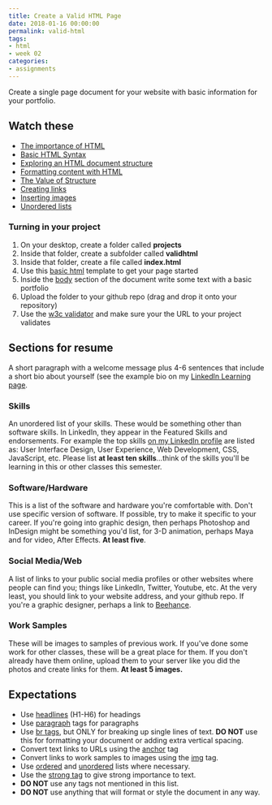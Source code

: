 ```yaml
---
title: Create a Valid HTML Page
date: 2018-01-16 00:00:00
permalink: valid-html
tags:
- html
- week 02
categories:
- assignments
---
```

Create a single page document for your website with basic information for your portfolio.
<!-- more -->

## Watch these
- [The importance of HTML](https://www.lynda.com/Web-Development-tutorials/importance-HTML/170427/196129-4.html)
- [Basic HTML Syntax](https://www.lynda.com/Web-Development-tutorials/Basic-HTML-syntax/170427/196130-4.html)
- [Exploring an HTML document structure](https://www.lynda.com/Web-Development-tutorials/Exploring-HTML-document/170427/196135-4.html)
- [Formatting content with HTML](https://www.lynda.com/Web-Development-tutorials/Formatting-content-HTML/170427/196141-4.html)
- [The Value of Structure](https://www.lynda.com/Web-Development-tutorials/value-structure/170427/196152-4.html)
- [Creating links](https://www.lynda.com/Web-Development-tutorials/Exploring-anchor-element/170427/196164-4.html)
- [Inserting images](https://www.lynda.com/Web-Development-tutorials/Displaying-images/170427/196148-4.html)
- [Unordered lists](https://www.lynda.com/Web-Development-tutorials/Unordered-lists/170427/196172-4.html)

### Turning in your project

1. On your desktop, create a folder called **projects**
1. Inside that folder, create a subfolder called **validhtml**
1. Inside that folder, create a file called **index.html**
1. Use this [basic html](http://jsbin.com/sakiwigafo/edit?html,output) template to get your page started
1. Inside the [body](https://developer.mozilla.org/en-US/docs/Web/HTML/Element/body) section of the document write some text with a basic portfolio
1. Upload the folder to your github repo (drag and drop it onto your repository)
1. Use the [w3c validator](https://validator.w3.org/) and make sure your the URL to your project validates

## Sections for resume

A short paragraph with a welcome message plus 4-6 sentences that include a short bio about yourself (see the example bio on my [LinkedIn Learning page](https://www.linkedin.com/learning/instructors/ray-villalobos?u=2125562).

### Skills

An unordered list of your skills. These would be something other than software skills. In LinkedIn, they appear in the Featured Skills and endorsements. For example the top skills [on my LinkedIn profile](https://www.linkedin.com/in/planetoftheweb/) are listed as: User Interface Design, User Experience, Web Development, CSS, JavaScript, etc. Please list **at least ten skills**...think of the skills you'll be learning in this or other classes this semester.

### Software/Hardware

This is a list of the software and hardware you're comfortable with. Don't use specific version of software. If possible, try to make it specific to your career. If you're going into graphic design, then perhaps Photoshop and InDesign might be something you'd list, for 3-D animation, perhaps Maya and for video, After Effects. **At least five**.

### Social Media/Web

A list of links to your public social media profiles or other websites where people can find you; things like LinkedIn, Twitter, Youtube, etc. At the very least, you should link to your website address, and your github repo. If you're a graphic designer, perhaps a link to [Beehance](https://www.behance.net/).

### Work Samples

These will be images to samples of previous work. If you've done some work for other classes, these will be a great place for them. If you don't already have them online, upload them to your server like you did the photos and create links for them. **At least 5 images.**

## Expectations
- Use [headlines](https://developer.mozilla.org/en-US/docs/Web/HTML/Element/Heading_Elements) (H1-H6) for headings
- Use [paragraph](https://developer.mozilla.org/en-US/docs/Web/HTML/Element/p) tags for paragraphs
- Use [br tags](https://developer.mozilla.org/en-US/docs/Web/HTML/Element/br), but ONLY for breaking up single lines of text. **DO NOT** use this for formatting your document or adding extra vertical spacing.
- Convert text links to URLs using the [anchor](https://developer.mozilla.org/en-US/docs/Web/HTML/Element/a) tag
- Convert links to work samples to images using the [img](https://developer.mozilla.org/en-US/docs/Web/HTML/Element/Img) tag.
- Use [ordered](https://developer.mozilla.org/en-US/docs/Web/HTML/Element/ol) and [unordered](https://developer.mozilla.org/en-US/docs/Web/HTML/Element/ul) lists where necessary.
- Use the [strong tag](https://developer.mozilla.org/en-US/docs/Web/HTML/Element/strong) to give strong importance to text.
- **DO NOT** use any tags not mentioned in this list.
- **DO NOT** use anything that will format or style the document in any way.
</ul>